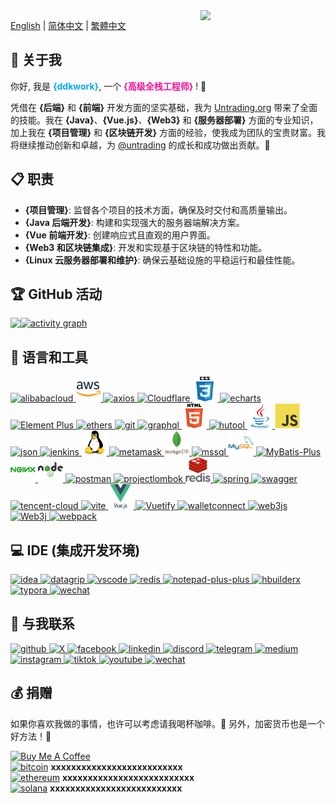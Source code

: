 <img align='right' src='https://user-images.githubusercontent.com/5713670/87202985-820dcb80-c2b6-11ea-9f56-7ec461c497c3.gif' width='200'>

[English](./README.md) | [简体中文](./README_zh-CN.md) | [繁體中文](./README_zh-HK.md)

<h2>👋 关于我</h2>

你好, 我是 **<font color="#03A9F4">{ddkwork}</font>**, 一个 **<font color="#F31199">{高级全栈工程师}</font>** !  🧐

凭借在 **{后端}** 和 **{前端}** 开发方面的坚实基础，我为 [Untrading.org](https://untrading.org) 带来了全面的技能。我在 **{Java}**、**{Vue.js}**、**{Web3}** 和 **{服务器部署}** 方面的专业知识，加上我在 **{项目管理}** 和 **{区块链开发}** 方面的经验，使我成为团队的宝贵财富。我将继续推动创新和卓越，为 [@untrading](https://github.com/untrading) 的成长和成功做出贡献。👊



<h2>📋 职责</h2>

- **{项目管理}**: 监督各个项目的技术方面，确保及时交付和高质量输出。
- **{Java 后端开发}**: 构建和实现强大的服务器端解决方案。
- **{Vue 前端开发}**: 创建响应式且直观的用户界面。
- **{Web3 和区块链集成}**: 开发和实现基于区块链的特性和功能。
- **{Linux 云服务器部署和维护}**: 确保云基础设施的平稳运行和最佳性能。



<h2>🏆 GitHub 活动</h2>

<p>
	<img align="left" src="https://github-profile-trophy.vercel.app/?username=ddkwork&theme=onedark&column=-1&margin-w=15" />
</p>

[![activity graph](https://github-readme-activity-graph.vercel.app/graph?username=ddkwork&theme=merko&custom_title=ddkwork%20活动图&hide_border=true&point=FFFFFF&days=50)](https://github.com/ddkwork)



<h2>🔧 语言和工具</h2>

<p align="left">
	<!-- ********** A ********** -->
    <a href="https://www.aliyun.com" target="_blank"> <img src="https://www.vectorlogo.zone/logos/alibabacloud/alibabacloud-ar21.svg" alt="alibabacloud" height="40"/> </a> 
    <a href="https://aws.amazon.com" target="_blank"> <img src="https://raw.githubusercontent.com/devicons/devicon/master/icons/amazonwebservices/amazonwebservices-original-wordmark.svg" alt="aws" height="40"/> </a> 
    <a href="https://www.axios.com" target="_blank"> <img src="https://www.vectorlogo.zone/logos/axios/axios-icon.svg" alt="axios" height="40"/> </a> 
    <!-- ********** B ********** -->
    <!-- ********** C ********** -->
	<a href="https://cloudflare.com" target="_blank"> <img src="https://www.vectorlogo.zone/logos/cloudflare/cloudflare-ar21.svg" alt="Cloudflare" height="40"/> </a>
	<a href="https://www.w3schools.com/css/" target="_blank"> <img src="https://raw.githubusercontent.com/devicons/devicon/master/icons/css3/css3-original-wordmark.svg" alt="css3" height="40"/> </a> 
    <!-- ********** D ********** -->
    <!-- ********** E ********** -->
    <a href="https://echarts.apache.org" target="_blank"> <img src="https://echarts.apache.org/en/images/favicon.png" alt="echarts" height="40"/> </a>
	<a href="https://element-plus.org" target="_blank"> <img src="https://element-plus.org/images/element-plus-logo.svg" alt="Element Plus" height="40"/> </a>
    <a href="https://ethers.org" target="_blank"> <img src="https://ethers.org/favicon.ico" alt="ethers" height="40"/> </a>
    <!-- ********** F ********** -->
    <!-- ********** G ********** -->
	<a href="https://git-scm.com/" target="_blank"> <img src="https://www.vectorlogo.zone/logos/git-scm/git-scm-icon.svg" alt="git" height="40"/> </a> 
	<a href="https://graphql.org" target="_blank"> <img src="https://www.vectorlogo.zone/logos/graphql/graphql-icon.svg" alt="graphql" height="40"/> </a> 
    <!-- ********** H ********** -->
	<a href="https://www.w3.org/html/" target="_blank"> <img src="https://raw.githubusercontent.com/devicons/devicon/master/icons/html5/html5-original-wordmark.svg" alt="html5" height="40"/> </a> 
	<a href="https://www.hutool.cn" target="_blank"> <img src="https://plus.hutool.cn/images/hutool.svg" alt="hutool" height="40"/> </a>
    <!-- ********** I ********** -->
    <!-- ********** J ********** -->
	<a href="https://www.java.com" target="_blank"> <img src="https://raw.githubusercontent.com/devicons/devicon/master/icons/java/java-original.svg" alt="java" height="40"/> </a>
	<a href="https://developer.mozilla.org/en-US/docs/Web/JavaScript" target="_blank"> <img src="https://raw.githubusercontent.com/devicons/devicon/master/icons/javascript/javascript-original.svg" alt="javascript" height="40"/> </a> 
	<a href="https://www.json.org" target="_blank"> <img src="https://www.vectorlogo.zone/logos/json/json-icon.svg" alt="json" height="40"/> </a>
	<a href="https://www.jenkins.io" target="_blank"> <img src="https://www.vectorlogo.zone/logos/jenkins/jenkins-icon.svg" alt="jenkins" height="40"/> 
    <!-- ********** K ********** -->
    <!-- ********** L ********** -->
	<a href="https://www.linux.org/" target="_blank"> <img src="https://raw.githubusercontent.com/devicons/devicon/master/icons/linux/linux-original.svg" alt="linux" height="40"/> </a> 
	<!-- ********** M ********** -->
    <a href="https://metamask.io" target="_blank"> <img src="https://metamask.io/images/metamask-logo.png" alt="metamask" height="40"/> </a> 
    <a href="https://www.mongodb.com/" target="_blank"> <img src="https://raw.githubusercontent.com/devicons/devicon/master/icons/mongodb/mongodb-original-wordmark.svg" alt="mongodb" height="40"/> </a> 
	<a href="https://www.microsoft.com/en-us/sql-server" target="_blank"> <img src="https://www.svgrepo.com/show/303229/microsoft-sql-server-logo.svg" alt="mssql" height="40"/> </a> 
	<a href="https://www.mysql.com/" target="_blank"> <img src="https://raw.githubusercontent.com/devicons/devicon/master/icons/mysql/mysql-original-wordmark.svg" alt="mysql" height="40"/> </a> 
	<a href="https://baomidou.com" target="_blank"> <img src="https://baomidou.com/assets/asset.cIbiVTt_.svg" alt="MyBatis-Plus" height="40"/> </a>
    <!-- ********** N ********** -->
	<a href="https://www.nginx.com" target="_blank"> <img src="https://raw.githubusercontent.com/devicons/devicon/master/icons/nginx/nginx-original.svg" alt="nginx" height="40"/> </a> 
	<a href="https://nodejs.org" target="_blank"> <img src="https://raw.githubusercontent.com/devicons/devicon/master/icons/nodejs/nodejs-original-wordmark.svg" alt="nodejs" height="40"/> </a> 
	<!-- ********** O ********** -->
	<!-- ********** P ********** -->
    <a href="https://postman.com" target="_blank"> <img src="https://www.vectorlogo.zone/logos/getpostman/getpostman-icon.svg" alt="postman" height="40"/> </a> 
    <a href="https://projectlombok.org/" target="_blank"> <img src="https://projectlombok.org/favicon.ico" alt="projectlombok" height="40"/> </a> 
	<!-- ********** Q ********** -->
	<!-- ********** R ********** -->
	<a href="https://redis.io" target="_blank"> <img src="https://raw.githubusercontent.com/devicons/devicon/master/icons/redis/redis-original-wordmark.svg" alt="redis" height="40"/> </a> 
	<!-- ********** S ********** -->
	<a href="https://spring.io/" target="_blank"> <img src="https://www.vectorlogo.zone/logos/springio/springio-ar21.svg" alt="spring" height="40"/> </a>
    <a href="https://swagger.io/" target="_blank"> <img src="https://static1.smartbear.co/swagger/media/assets/swagger_fav.png" alt="swagger" height="40"/> </a>
	<!-- ********** T ********** -->
    <a href="https://cloud.tencent.com/" target="_blank"> <img src="https://cloudcache.tencent-cloud.com/qcloud/favicon.ico" alt="tencent-cloud" height="40"/> </a>
	<!-- ********** U ********** -->
	<!-- ********** V ********** -->
    <a href="https://vitejs.dev" target="_blank"> <img src="https://www.vectorlogo.zone/logos/vitejsdev/vitejsdev-ar21.svg" alt="vite" height="40"/> </a> 
    <a href="https://vuejs.org/" target="_blank"> <img src="https://raw.githubusercontent.com/devicons/devicon/master/icons/vuejs/vuejs-original-wordmark.svg" alt="vuejs" height="40"/> </a> 
    <a href="https://vuetifyjs.com" target="_blank"> <img src="https://cdn.vuetifyjs.com/docs/images/brand-kit/v-text-logo-light.svg" alt="Vuetify" height="40"/> </a>
    <!-- ********** W ********** -->
    <a href="https://walletconnect.com" target="_blank"> <img src="https://walletconnect.com/static/favicon.png" alt="walletconnect" height="40"/> </a>
    <a href="https://web3js.org" target="_blank"> <img src="https://web3js.org/web3js.png" alt="web3js" height="40"/> </a>
    <a href="https://www.web3labs.com/web3j-sdk" target="_blank"> <img src="https://www.web3labs.com/hubfs/favicon.svg" alt="Web3j" height="40"/> </a>
    <a href="https://webpack.js.org" target="_blank"> <img src="https://www.vectorlogo.zone/logos/js_webpack/js_webpack-ar21.svg" alt="webpack" height="40"/> </a>
    <!-- ********** X ********** -->
    <!-- ********** Y ********** -->
    <!-- ********** Z ********** -->
</p>



<h2>💻 IDE (集成开发环境)</h2>

<p>
	<a href="https://www.jetbrains.com/idea/" target="_blank"> <img src="https://cdn.jsdelivr.net/gh/devicons/devicon@latest/icons/intellij/intellij-original.svg" alt="idea" height="40"/> </a>
    <a href="https://www.jetbrains.com/datagrip/" target="_blank"> <img src="https://cdn.jsdelivr.net/gh/devicons/devicon@latest/icons/datagrip/datagrip-original.svg" alt="datagrip" height="40"/> </a>
    <a href="https://code.visualstudio.com/" target="_blank"> <img src="https://cdn.jsdelivr.net/gh/devicons/devicon@latest/icons/vscode/vscode-original.svg" alt="vscode" height="40"/> </a>
    <a href="https://redis.io/" target="_blank"> <img src="https://www.vectorlogo.zone/logos/redis/redis-icon.svg" alt="redis" height="40"/> </a>
    <a href="https://notepad-plus-plus.org/" target="_blank"> <img src="https://notepad-plus-plus.org/images/logo.svg" alt="notepad-plus-plus" height="40"/> </a>
    <a href="https://www.dcloud.io/hbuilderx.html" target="_blank"> <img src="https://1967399885.hiecheimaetu.com:22443/qn-324ELNAp8KSZLNhoiFj4uMVYtWjsUJSk2XG0aLw4.img.cdn.aliyun.dcloud.net.cn/hbuilderx/website/en/icon/hx_icon@2x.png" alt="hbuilderx" height="40"/> </a>
    <a href="https://typora.io/" target="_blank"> <img src="https://typora.io/img/favicon-64.png" alt="typora" height="40"/> </a>
    <a href="https://developers.weixin.qq.com/miniprogram/dev/devtools/stable.html" target="_blank"> <img src="https://www.vectorlogo.zone/logos/wechat/wechat-icon.svg" alt="wechat" height="40"/> </a>
</p>


<h2>💬 与我联系</h2>

<p align="left">
    <a href="https://github.com/ddkwork" target="blank">
        <img src="https://cdn.jsdelivr.net/gh/devicons/devicon@latest/icons/github/github-original.svg" alt="github" height="40" />
    </a>
    <a href="https://x.com/ddkworkLiuOneself" target="blank">
        <img src="https://www.vectorlogo.zone/logos/x/x-icon.svg" alt="X" height="35"  />
    </a>
    <a href="https://www.facebook.com/ddkworkLiuOneself" target="blank">
        <img src="https://www.vectorlogo.zone/logos/facebook/facebook-official.svg" alt="facebook" height="40" />
    </a>
    <a href="https://www.linkedin.com/in/ddkworkliuoneself" target="blank">
        <img src="https://www.vectorlogo.zone/logos/linkedin/linkedin-icon.svg" alt="linkedin" height="40" />
    </a>
    <a href="https://discord.com/channels/@ddkwork.liu" target="blank">
        <img src="https://www.vectorlogo.zone/logos/discord/discord-tile.svg" alt="discord" height="40" />
    </a>
    <a href="https://t.me/ddkwork_Liu" target="blank">
        <img src="https://www.vectorlogo.zone/logos/telegram/telegram-icon.svg" alt="telegram" height="40"  />
    </a>
    <a href="https://medium.com/@ddkworkliuoneself" target="blank">
        <img src="https://www.vectorlogo.zone/logos/medium/medium-icon.svg" alt="medium" height="40" />
    </a>
    <a href="https://www.instagram.com/ddkworkliuoneself" target="blank">
        <img src="https://www.vectorlogo.zone/logos/instagram/instagram-icon.svg" alt="instagram" height="40" />
    </a>
     <a href="https://www.tiktok.com/@ddkworkliuoneself" target="blank">
        <img src="https://www.tiktok.com/favicon.ico" alt="tiktok" height="40" width="45" />
    </a>
    <a href="https://www.youtube.com/@ddkworkLiuOneself" target="blank">
        <img src="https://www.vectorlogo.zone/logos/youtube/youtube-icon.svg" alt="youtube" height="40" />
    </a>
    <a href="https://blog.liuxin.online" target="blank">
        <img src="https://www.vectorlogo.zone/logos/wechat/wechat-tile.svg" alt="wechat" height="40" />
    </a>
</p>



<h2>💰 捐赠</h2>

如果你喜欢我做的事情，也许可以考虑请我喝杯咖啡。🍵 另外，加密货币也是一个好方法！🤑

<a href="https://buymeacoffee.com/ddkworkliu" target="_blank"><img src="https://cdn.buymeacoffee.com/buttons/v2/default-red.png" alt="Buy Me A Coffee" width="150" ></a>
<br/>
<a href="https://bitcoin.org" target="_blank"> <img src="https://bitcoin.org/favicon.png" alt="bitcoin" height="40" /></a> <b>xxxxxxxxxxxxxxxxxxxxxxxxxx</b>
<br/>
<a href="https://ethereum.org" target="_blank"> <img src="https://ethereum.org/images/favicon.png" alt="ethereum" height="40" /></a> <b>xxxxxxxxxxxxxxxxxxxxxxxxxx</b>
<br/>
<a href="https://solana.com" target="_blank"> <img src="https://solana.com/favicon.svg" alt="solana" height="40" /></a> <b>xxxxxxxxxxxxxxxxxxxxxxxxxx</b>
<br/>



